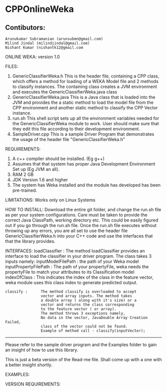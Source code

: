 # CPPOnlineWeka
Contibutors:
------------
    Arunukumar Subramanian (arunsubmn@gmail.com)
    Milind Jindal (milindjindal@gmail.com)
    Nishant Kumar (nishantk12@gmail.com
 
ONLINE WEKA:
version 1.0
 
 
FILES:
1. GenericClassifierWeka.h
    This is the header file, containing a CPP class, which offers a method for loading of a WEKA Model file and 2 methods to classify instances.
    The containing class creates a JVM environment and executes the GenericClassifierWeka.java class
2. GenericClassifierWeka.java
    This is a Java class that is loaded into the JVM and provides the a static method to load the model file from the CPP environment and another static method to classify the CPP Vector instance.
3. run.sh
	This shell script sets up all the environment variables needed for the GenericClassifierWeka module to work. User should make sure that they edit
	this file according to their development environment.	
4. SampleDriver.cpp
	This is a sample Driver Program that demonstrates the usage of the header file "GenericClassifierWeka.h"
	
REQUIREMENTS:
1. A c++ compiler should be installed. (Eg g++)
2. Assumes that that system has proper Java Development Environment Set up (Eg JVM an all).
3. RAM 2 GB
4. JDK Version 1.6 and higher
5. The system has Weka installed and the module has developed has been pre-trained.

LIMITATIONS:
	Works only on Linux Systems
	
HOW TO INSTALL:
	Download the entire git folder, and change the run.sh file as per your system configurations.
	Care must be taken to provide the correct Java ClassPath, working directory etc. This could be easily 
	figured out if you go through the run.sh file. 
	Once the run.sh file executes without throwing up any errors, you are all set to use the header file 
	GenericClassifierWeka.h into your C++ code and use the interfaces that that the library provides.
	
INTERFACES:
	loadClassifier :  The method loadClassifier provides an interface to load the classifier
                      in your driver program. The class takes 3 inputs namely:
		              inputModelFilePath : the path of your Weka model 
                      inputPropertyFilePath : The path of your propertyFile, weka needs the propertyFile 
                      to match your attributes to its Classification model
                      indexOfClass : This indicates the index of the class in the feature vector, weka module uses 
                      this class index to generate predicted output.
	
	classify : 		The method classify is overloaded to accept 
					vector and array inputs. The method takes
					a double array ( along with it's size) or a
			        vector and returns the class corresponding 
                    to the feature vector ( or array).
                    The method throws 3 exceptions namely,
                    No data in the vector, JavaDouble Array Creation Failed,
                    class of the vector could not be found.
                    Example of method call - classify(inputVector);
------------------------------------------------------------------------------------------------------------
Please refer to the sample driver program and the Examples folder to gain an insight
of how to use this library.
	
This is just a beta version of the Read-me file. Shall come up with a one
with a better insight shortly.
	
 
EXAMPLES:
 
VERSION REQUIREMENTS:
